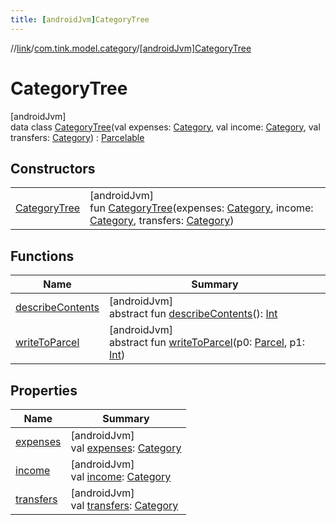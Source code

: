 ```yaml
---
title: [androidJvm]CategoryTree
---
```

//[link](../../../index.html)/[com.tink.model.category](../index.html)/[[androidJvm]CategoryTree](index.html)



# CategoryTree



[androidJvm]\
data class [CategoryTree](index.html)(val expenses: [Category](../[android-jvm]-category/index.html), val income: [Category](../[android-jvm]-category/index.html), val transfers: [Category](../[android-jvm]-category/index.html)) : [Parcelable](https://developer.android.com/reference/kotlin/android/os/Parcelable.html)



## Constructors


| | |
|---|---|
| [CategoryTree](-category-tree.html) | [androidJvm]<br>fun [CategoryTree](-category-tree.html)(expenses: [Category](../[android-jvm]-category/index.html), income: [Category](../[android-jvm]-category/index.html), transfers: [Category](../[android-jvm]-category/index.html)) |


## Functions


| Name | Summary |
|---|---|
| [describeContents](../../com.tink.service.provider/[android-jvm]-provider-filter/index.html#-1578325224%2FFunctions%2F-812656150) | [androidJvm]<br>abstract fun [describeContents](../../com.tink.service.provider/[android-jvm]-provider-filter/index.html#-1578325224%2FFunctions%2F-812656150)(): [Int](https://kotlinlang.org/api/latest/jvm/stdlib/kotlin/-int/index.html) |
| [writeToParcel](../../com.tink.service.provider/[android-jvm]-provider-filter/index.html#-1754457655%2FFunctions%2F-812656150) | [androidJvm]<br>abstract fun [writeToParcel](../../com.tink.service.provider/[android-jvm]-provider-filter/index.html#-1754457655%2FFunctions%2F-812656150)(p0: [Parcel](https://developer.android.com/reference/kotlin/android/os/Parcel.html), p1: [Int](https://kotlinlang.org/api/latest/jvm/stdlib/kotlin/-int/index.html)) |


## Properties


| Name | Summary |
|---|---|
| [expenses](expenses.html) | [androidJvm]<br>val [expenses](expenses.html): [Category](../[android-jvm]-category/index.html) |
| [income](income.html) | [androidJvm]<br>val [income](income.html): [Category](../[android-jvm]-category/index.html) |
| [transfers](transfers.html) | [androidJvm]<br>val [transfers](transfers.html): [Category](../[android-jvm]-category/index.html) |

